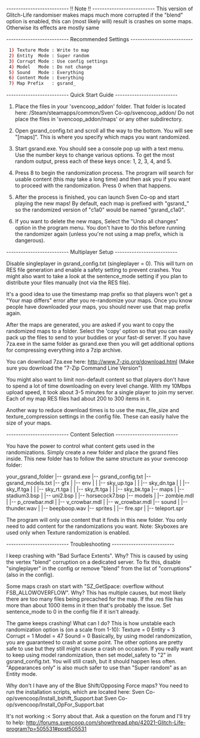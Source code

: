 
-------------------------- !! Note !! --------------------------
This version of Glitch-Life randomiser makes maps much more corrupted
if the "blend" option is enabled, this can (most likely will) result is crashes 
on some maps. Otherwise its effects are mostly same


-------------------------- Recommended Settings --------------------------
```bash
 1) Texture Mode : Write to map
 2) Entity  Mode : Super random
 3) Corrupt Mode : Use config settings
 4) Model   Mode : Do not change
 5) Sound   Mode : Everything
 6) Content Mode : Everything
 7) Map Prefix   : gsrand_
 ```


-------------------------- Quick Start Guide --------------------------

1) Place the files in your 'svencoop_addon' folder. That folder is located here:
   /Steam/steamapps/common/Sven Co-op/svencoop_addon/
   Do not place the files in 'svencoop_addon/maps' or any other subdirectory.
   
2) Open gsrand_config.txt and scroll all the way to the bottom. You will
   see "[maps]". This is where you specify which maps you want randomized.
  
3) Start gsrand.exe. You should see a console pop up with a text menu.
   Use the number keys to change various options. To get the most random
   output, press each of these keys once: 1, 2, 3, 4, and 5.
   
4) Press 8 to begin the randomization process. The program will search
   for usable content (this may take a long time) and then ask you if
   you want to proceed with the randomization. Press 0 when that happens.

5) After the process is finished, you can launch Sven Co-op and start 
   playing the new maps! By default, each map is prefixed with "gsrand_"
   so the randomized version of "c1a0" would be named "gsrand_c1a0".
   
6) If you want to delete the new maps, Select the "Undo all changes" option
   in the program menu. You don't have to do this before running the randomizer
   again (unless you're not using a map prefix, which is dangerous).
   
   
-------------------------- Multiplayer Setup --------------------------   

Disable singleplayer in gsrand_config.txt (singleplayer = 0). This will
turn on RES file generation and enable a safety setting to prevent crashes. 
You might also want to take a look at the sentence_mode setting if you plan 
to distribute your files manually (not via the RES file).

It's a good idea to use the timestamp map prefix so that players won't get
a "Your map differs" error after you re-randomize your maps. Once you know
people have downloaded your maps, you should never use that map prefix again.

After the maps are generated, you are asked if you want to copy the
randomized maps to a folder. Select the 'copy' option so that you can easily
pack up the files to send to your buddies or your fast-dl server. If you have
7za.exe in the same folder as gsrand.exe then you will get additional options 
for compressing everything into a 7zip archive.

You can download 7za.exe here: http://www.7-zip.org/download.html
(Make sure you download the "7-Zip Command Line Version")

You might also want to limit non-default content so that players don't have
to spend a lot of time downloading on every level change. With my 10Mbps
upload speed, it took about 3-5 minutes for a single player to join my server. 
Each of my map RES files had about 200 to 300 items in it.

Another way to reduce download times is to use the max_file_size and
texture_compression settings in the config file. These can easily
halve the size of your maps.

-------------------------- Content Selection -------------------------- 

You have the power to control what content gets used in the randomizations.
Simply create a new folder and place the gsrand files inside. This new
folder has to follow the same structure as your svencoop folder:

   your_gsrand_folder
    |-- gsrand.exe
    |-- gsrand_config.txt
    |-- gsrand_models.txt
    |-- gfx
    |    |-- env
    |    |    |-- sky_up.tga
    |    |    |-- sky_dn.tga
    |    |    |-- sky_lf.tga
    |    |    |-- sky_rt.tga
    |    |    |-- sky_ft.tga
    |    |    |-- sky_bk.tga
    |-- maps
    |    |-- stadium3.bsp
    |    |-- uni2.bsp
    |    |-- horsecock7.bsp
    |-- models
    |    |-- zombie.mdl
    |    |-- p_crowbar.mdl
    |    |-- v_crowbar.mdl
    |    |-- w_crowbar.mdl
    |-- sound
    |    |-- thunder.wav
    |    |-- beepboop.wav
    |-- sprites
    |    |-- fire.spr
    |    |-- teleport.spr

The program will only use content that it finds in this new folder.
You only need to add content for the randomizations you want.
Note: Skyboxes are used only when Texture randomization is enabled.


-------------------------- Troubleshooting -------------------------- 

I keep crashing with "Bad Surface Extents". Why?
   This is caused by using the vertex "blend" corruption on a dedicated server.
   To fix this, disable "singleplayer" in the config or remove "blend" from the
   list of "corruptions" (also in the config). 

Some maps crash on start with "SZ_GetSpace: overflow without FSB_ALLOWOVERFLOW". Why?
   This has multiple causes, but most likely there are too many files being precached
   for the map. If the .res file has more than about 1000 items in it then that's 
   probably the issue. Set sentence_mode to 0 in the config file if it isn't already.

The game keeps crashing! What can I do?
   This is how unstable each randomization option is (on a scale from 1-10):
       Texture = 0
       Entity  = 3
       Corrupt = 1
       Model   = 47
       Sound   = 0
   Basically, by using model randomization, you are guaranteed to crash
   at some point. The other options are pretty safe to use but they still
   might cause a crash on occasion. If you really want to keep using model
   randomization, then set model_safety to "2" in gsrand_config.txt. 
   You will still crash, but it should happen less often. "Appearances only"
   is also much safer to use than "Super random" as an Entity mode.
   
Why don't I have any of the Blue Shift/Opposing Force maps?
   You need to run the installation scripts, which are located here:
       Sven Co-op/svencoop/Install_bshift_Support.bat
       Sven Co-op/svencoop/Install_OpFor_Support.bat
   
It's not working :<
   Sorry about that. Ask a question on the forum and I'll try to help:
   http://forums.svencoop.com/showthread.php/42021-Glitch-Life-program?p=505531#post505531
 
